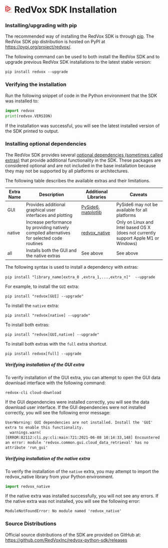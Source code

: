 # <img src="img/redvox_logo.png" height="25"> **RedVox SDK Installation**

### Installing/upgrading with pip

The recommended way of installing the RedVox SDK is through [pip](https://pip.pypa.io/en/stable/). The RedVox SDK pip distribution is hosted on PyPI at https://pypi.org/project/redvox/.

The following command can be used to both install the RedVox SDK and to upgrade previous RedVox SDK installations to the latest stable version:

```
pip install redvox --upgrade
```

### Verifying the installation

Run the following snippet of code in the Python environment that the SDK was installed to:

```python
import redvox
print(redvox.VERSION)
```

If the installation was successful, you will see the latest installed version of the SDK printed to output.

### Installing optional dependencies

The RedVox SDK provides several [optional dependencies (sometimes called extras)](https://setuptools.readthedocs.io/en/latest/userguide/dependency_management.html#optional-dependencies) that provide additional functionality in the SDK. These packages are considered optional and are not included in the base installation because they may not be supported by all platforms or architectures.

The following table describes the available extras and their limitations.

| Extra Name | Description | Additional Libraries | Caveats |
|------------|-------------|----------------------|---------|
| GUI        | Provides additional graphical user interfaces and plotting | [PySide6](https://pypi.org/project/PySide6/), [matplotlib](https://pypi.org/project/matplotlib/) | PySide6 may not be available for all platforms |
| native     | Increase performance by providing natively compiled alternatives for selected code routines | [redvox_native](https://pypi.org/project/redvox-native/) | Only on Linux and Intel based OS X (does not currently support Apple M1 or Windows) |
| all | Installs both the GUI and the native extras | See above | See above |

The following syntax is used to install a dependency with extras:

`pip install "library_name[extra_0 ,extra_1,...,extra_n]"  --upgrade`

For example, to install the `GUI` extra:

```
pip install "redvox[GUI] --upgrade"
```

To install the `native` extra:

```
pip install "redvox[native] --upgrade"
```

To install both extras:

```
pip install "redvox[GUI,native] --upgrade"
```

To install both extras with the `full` extra shortcut.

```
pip install redvox[full] --upgrade
```

##### Verifying installation of the GUI extra

To verify installation of the GUI extra, you can attempt to open the GUI data download interface with the following command:

```
redvox-cli cloud-download
```

If the GUI dependencies were installed correctly, you will see the data download user interface. If the GUI dependencies were not installed correctly, you will see the following error message:

```
UserWarning: GUI dependencies are not installed. Install the 'GUI' extra to enable this functionality.
  warnings.warn(
[ERROR:82112:cli.py:cli:main:721:2021-06-08 10:14:33,148] Encountered an error: module 'redvox.common.gui.cloud_data_retrieval' has no attribute 'run_gui'
```

##### Verifying installation of the native extra

To verify the installation of the `native` extra, you may attempt to import the redvox_native library from your Python environment.

```python
import redvox_native
```

If the native extra was installed successfully, you will not see any errors. If the native extra was not installed, you will see the following error:

```
ModuleNotFoundError: No module named 'redvox_native'
```

### Source Distributions

Official source distributions of the SDK are provided on GitHub at: https://github.com/RedVoxInc/redvox-python-sdk/releases
